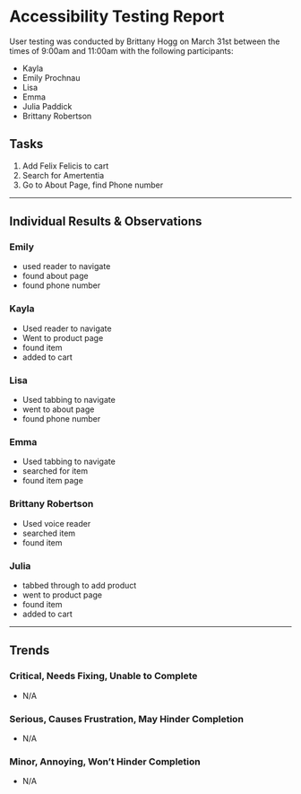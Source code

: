 # Accessibility Testing Report

User testing was conducted by Brittany Hogg on March 31st between the times of 9:00am and 11:00am with the following participants:

- Kayla 
- Emily Prochnau
- Lisa
- Emma
- Julia Paddick
- Brittany Robertson

## Tasks

1. Add Felix Felicis to cart
2. Search for Amertentia
3. Go to About Page, find Phone number

---

## Individual Results & Observations

### Emily

- used reader to navigate
- found about page
- found phone number

### Kayla

- Used reader to navigate
- Went to product page
- found item
- added to cart

### Lisa

- Used tabbing to navigate
- went to about page
- found phone number

### Emma

- Used tabbing to navigate
- searched for item
- found item page

### Brittany Robertson

- Used voice reader
- searched item
- found item

### Julia

- tabbed through to add product
- went to product page
- found item
- added to cart

---

## Trends

### Critical, Needs Fixing, Unable to Complete

- N/A

### Serious, Causes Frustration, May Hinder Completion

- N/A

### Minor, Annoying, Won’t Hinder Completion

- N/A
